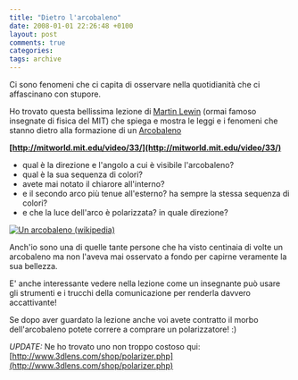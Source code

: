 ```yaml
---
title: "Dietro l'arcobaleno"
date: 2008-01-01 22:26:48 +0100
layout: post
comments: true
categories: 
tags: archive
---
```


Ci sono fenomeni che ci capita di osservare nella quotidianità che ci affascinano con stupore.

Ho trovato questa bellissima lezione di [Martin Lewin](http://web.mit.edu/physics/facultyandstaff/faculty/walter_lewin.html) (ormai famoso insegnate di fisica del MIT) che spiega e mostra le leggi e i fenomeni che stanno dietro alla formazione di un [Arcobaleno](http://en.wikipedia.org/wiki/Rainbow)


**[http://mitworld.mit.edu/video/33/](http://mitworld.mit.edu/video/33/)**


- qual è la direzione e l'angolo a cui è visibile l'arcobaleno?
- qual è la sua sequenza di colori?
- avete mai notato il chiarore all'interno?
- e il secondo arco più tenue all'esterno? ha sempre la stessa sequenza di colori?
- e che la luce dell'arco è polarizzata? in quale direzione?

[![Un arcobaleno (wikipedia)](http://upload.wikimedia.org/wikipedia/commons/thumb/9/90/Regenbogen_%28NASA%29.jpg/250px-Regenbogen_%28NASA%29.jpg)](http://en.wikipedia.org/wiki/Image:Regenbogen_%28NASA%29.jpg)

Anch'io sono una di quelle tante persone che ha visto centinaia di volte un arcobaleno ma non l'aveva mai osservato a fondo per capirne veramente la sua bellezza.

E' anche interessante vedere nella lezione come un insegnante può usare gli strumenti e i trucchi della comunicazione per renderla davvero accattivante!

Se dopo aver guardato la lezione anche voi avete contratto il morbo dell'arcobaleno potete correre a comprare un polarizzatore! :)

_UPDATE:_ Ne ho trovato uno non troppo costoso qui:  
[http://www.3dlens.com/shop/polarizer.php](http://www.3dlens.com/shop/polarizer.php)
